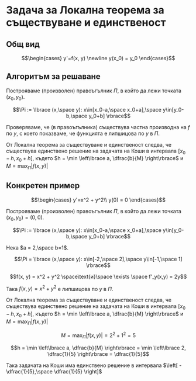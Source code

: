 # Задача за Локална теорема за  съществуване и единственост

## Общ вид

$$\begin{cases} y'=f(x, y) \newline y(x_0) = y_0 \end{cases}$$

## Алгоритъм за решаване

Построяваме (произволен) правоъгълник ${\Pi}$, в който да лежи точката $(x_0,y_0)$.

$$\Pi := \lbrace (x,\space y): x\in[x_0-a,\space x_0+a],\space y\in[y_0-b,\space y_0+b] \rbrace$$

Проверяваме, че (в правоъгълника) съществува частна производна на $f$ по $y$, с което показваме, че функцията е липшицова по $y$ в ${\Pi}$.

От Локална теорема за  съществуване и единственост следва, че съществува единствено решение на задачата на Коши в интервала $[x_0-h,x_0+h]$, където $h = \min \left\lbrace a, \dfrac{b}{M} \right\rbrace$ и $M = \displaystyle \max_{\Pi}|f(x, y)|$

## Конкретен пример

```math
\begin{cases}
y'=x^2 + y^2\\
y(0) = 0
\end{cases}
```

Построяваме (произволен) правоъгълник ${\Pi}$, в който да лежи точката $(x_0,y_0) = (0, 0)$.

$$\Pi := \lbrace (x,\space y): x\in[x_0-a,\space x_0+a],\space y\in[y_0-b,\space y_0+b] \rbrace$$

Нека $a = 2,\space b=1$.

$$\Pi = \lbrace (x,\space y): x\in[-2,\space 2],\space y\in[-1,\space 1] \rbrace$$

$$f(x, y) = x^2 + y^2 \space\text{и}\space \exists \space f'_y(x,y) = 2y$$

Така $f(x, y) = x^2 + y^2$ е липшицова по $y$ в ${\Pi}$.

От Локална теорема за  съществуване и единственост следва, че съществува единствено решение на задачата на Коши в интервала $[x_0-h,x_0+h]$, където $h = \min \left\lbrace a, \dfrac{b}{M} \right\rbrace$ и $M = \displaystyle \max_{\Pi}|f(x, y)|$

$$M = \displaystyle \max_{\Pi}|f(x, y)| = 2^2 + 1^2 = 5$$

$$h = \min \left\lbrace a, \dfrac{b}{M} \right\rbrace = \min \left\lbrace 2, \dfrac{1}{5} \right\rbrace = \dfrac{1}{5}$$

Така задачата на Коши има единствено решение в интервала $\left[ -\dfrac{1}{5},\space \dfrac{1}{5} \right]$